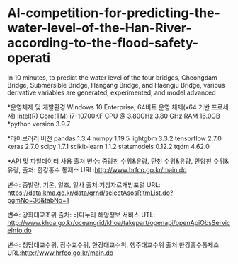 # AI-competition-for-predicting-the-water-level-of-the-Han-River-according-to-the-flood-safety-operati
In 10 minutes, to predict the water level of the four bridges, Cheongdam Bridge, Submersible Bridge, Hangang Bridge, and Haengju Bridge, various derivative variables are generated, experimented, and model advanced

*운영체제 및 개발환경
Windows 10 Enterprise, 64비트 운영 체제(x64 기반 프로세서)
Intel(R) Core(TM) i7-10700KF CPU @ 3.80GHz   3.80 GHz
RAM 16.0GB
*python version 3.9.7

*라이브러리 버전
pandas 1.3.4
numpy 1.19.5
lightgbm 3.3.2
tensorflow 2.7.0
keras 2.7.0
scipy 1.7.1
scikit-learn 1.1.2
statsmodels 0.12.2
tqdm 4.62.0

*API 및 파일데이터 사용 출처
변수: 중랑천 수위&유량, 탄천 수위&유량, 안양천 수위&유량, 
출처: 한강홍수 통제소
URL:http://www.hrfco.go.kr/main.do

변수: 증발량, 기온, 일조, 일사
출처:기상자료개방포털
URL: https://data.kma.go.kr/data/grnd/selectAsosRltmList.do?pgmNo=36&tabNo=1

변수: 강화대교조위
출처: 바다누리 해양정보 서비스
UTL: http://www.khoa.go.kr/oceangrid/khoa/takepart/openapi/openApiObsServiceInfo.do

변수: 청담대교수위, 잠수교수위, 한강대교수위, 행주대교수위
출처:한강홍수통제소
URL:http://www.hrfco.go.kr/main.do
